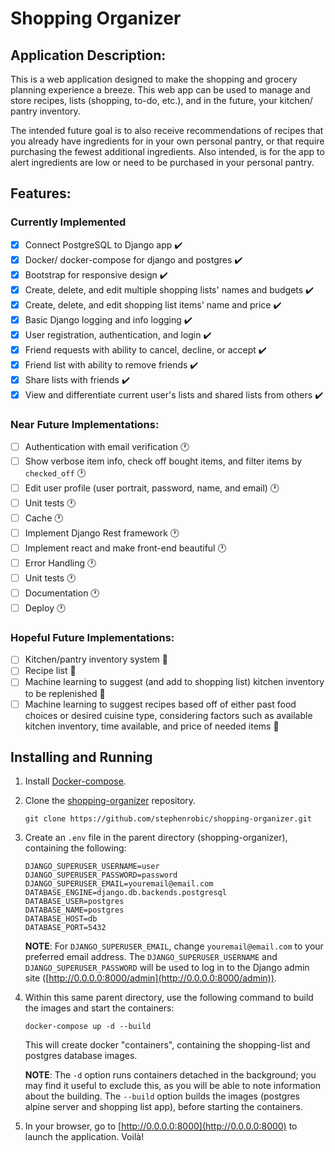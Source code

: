 # Shopping Organizer

## Application Description:
This is a web application designed to make the shopping and grocery planning experience a breeze. This web app can be used to manage and store recipes, lists (shopping, to-do, etc.), and in the future, your kitchen/ pantry inventory.

The intended future goal is to also receive recommendations of recipes that you already have ingredients for in your own personal pantry, or that require purchasing the fewest additional ingredients. Also intended, is for the app to alert ingredients are low or need to be purchased in your personal pantry.

## Features:

### Currently Implemented
- [x] Connect PostgreSQL to Django app :heavy_check_mark:
- [x] Docker/ docker-compose for django and postgres :heavy_check_mark:
- [x] Bootstrap for responsive design :heavy_check_mark:
- [x] Create, delete, and edit multiple shopping lists' names and budgets :heavy_check_mark:
- [x] Create, delete, and edit shopping list items' name and price :heavy_check_mark:
- [x] Basic Django logging and info logging :heavy_check_mark:
- [x] User registration, authentication, and login :heavy_check_mark:
- [x] Friend requests with ability to cancel, decline, or accept :heavy_check_mark:
- [x] Friend list with ability to remove friends :heavy_check_mark:
- [x] Share lists with friends :heavy_check_mark:
- [x] View and differentiate current user's lists and shared lists from others :heavy_check_mark:

### Near Future Implementations:
- [ ] Authentication with email verification :clock1:
- [ ] Show verbose item info, check off bought items, and filter items by `checked_off` :clock1:
- [ ] Edit user profile (user portrait, password, name, and email) :clock1:
- [ ] Unit tests :clock1:
- [ ] Cache :clock1:
- [ ] Implement Django Rest framework :clock1:
- [ ] Implement react and make front-end beautiful :clock1:
- [ ] Error Handling :clock1:
- [ ] Unit tests :clock1:
- [ ] Documentation :clock1:
- [ ] Deploy :clock1:

### Hopeful Future Implementations:
- [ ] Kitchen/pantry inventory system :thought_balloon:
- [ ] Recipe list :thought_balloon:
- [ ] Machine learning to suggest (and add to shopping list) kitchen inventory to be replenished :thought_balloon:
- [ ] Machine learning to suggest recipes based off of either past food choices or desired cuisine type, considering factors such as available kitchen inventory, time available, and price of needed items :thought_balloon:

## Installing and Running

1. Install [Docker-compose](https://docs.docker.com/compose/install/).

2. Clone the [shopping-organizer](https://github.com/stephenrobic/shopping-organizer) repository.
    ```shell
    git clone https://github.com/stephenrobic/shopping-organizer.git
    ```

3. Create an `.env` file in the parent directory (shopping-organizer), containing the following:
    ```
    DJANGO_SUPERUSER_USERNAME=user
    DJANGO_SUPERUSER_PASSWORD=password
    DJANGO_SUPERUSER_EMAIL=youremail@email.com
    DATABASE_ENGINE=django.db.backends.postgresql
    DATABASE_USER=postgres
    DATABASE_NAME=postgres
    DATABASE_HOST=db
    DATABASE_PORT=5432
    ```
    **NOTE**: For `DJANGO_SUPERUSER_EMAIL`, change `youremail@email.com` to your preferred email address. The `DJANGO_SUPERUSER_USERNAME` and `DJANGO_SUPERUSER_PASSWORD` will be used to log in to the Django admin site ([http://0.0.0.0:8000/admin](http://0.0.0.0:8000/admin)).

4. Within this same parent directory, use the following command to build the images and start the containers:
    ```shell
    docker-compose up -d --build
    ```
    This will create docker "containers", containing the shopping-list and postgres database images.

    **NOTE**: The `-d` option runs containers detached in the background; you may find it useful to exclude this, as you will be able to note information about the building. The `--build` option builds the images (postgres alpine server and shopping list app), before starting the containers.

6. In your browser, go to [http://0.0.0.0:8000](http://0.0.0.0:8000) to launch the application. Voilà!
